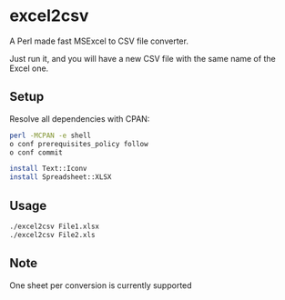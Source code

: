 # excel2csv

A Perl made fast MSExcel to CSV file converter.

Just run it, and you will have a new CSV file with the same name of the Excel one.

## Setup

Resolve all dependencies with CPAN:

```bash
perl -MCPAN -e shell
o conf prerequisites_policy follow
o conf commit

install Text::Iconv
install Spreadsheet::XLSX
```
## Usage

```bash
./excel2csv File1.xlsx
./excel2csv File2.xls
```

## Note

One sheet per conversion is currently supported

